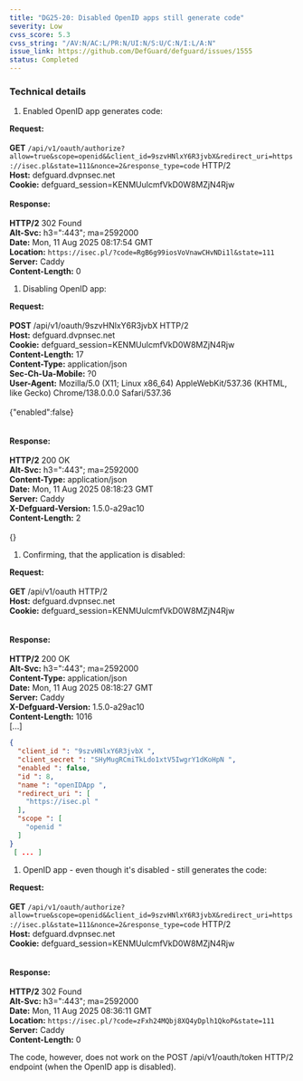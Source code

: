 ```yaml
---
title: "DG25-20: Disabled OpenID apps still generate code"
severity: Low
cvss_score: 5.3
cvss_string: "/AV:N/AC:L/PR:N/UI:N/S:U/C:N/I:L/A:N"
issue_link: https://github.com/DefGuard/defguard/issues/1555
status: Completed
---
```


### Technical details

1.  Enabled OpenID app generates code:

**Request:**\
\
**GET**
`/api/v1/oauth/authorize?allow=true&scope=openid&&client_id=9szvHNlxY6R3jvbX&redirect_uri=https://isec.pl&state=111&nonce=2&response_type=code`
HTTP/2\
**Host:** defguard.dvpnsec.net\
**Cookie:** defguard_session=KENMUulcmfVkD0W8MZjN4Rjw\
\
**Response:**\
\
**HTTP/2** 302 Found\
**Alt-Svc:** h3=\":443\"; ma=2592000\
**Date:** Mon, 11 Aug 2025 08:17:54 GMT\
**Location:** `https://isec.pl/?code=RgB6g99iosVoVnawCHvNDi1l&state=111`\
**Server:** Caddy\
**Content-Length:** 0

1.  Disabling OpenID app:

**Request:**\
\
**POST** /api/v1/oauth/9szvHNlxY6R3jvbX HTTP/2\
**Host:** defguard.dvpnsec.net\
**Cookie:** defguard_session=KENMUulcmfVkD0W8MZjN4Rjw\
**Content-Length:** 17\
**Content-Type:** application/json\
**Sec-Ch-Ua-Mobile:** ?0\
**User-Agent:** Mozilla/5.0 (X11; Linux x86_64) AppleWebKit/537.36
(KHTML, like Gecko) Chrome/138.0.0.0 Safari/537.36\
\
{\"enabled\":false}\
\
\
**Response:**\
\
**HTTP/2** 200 OK\
**Alt-Svc:** h3=\":443\"; ma=2592000\
**Content-Type:** application/json\
**Date:** Mon, 11 Aug 2025 08:18:23 GMT\
**Server:** Caddy\
**X-Defguard-Version:** 1.5.0-a29ac10\
**Content-Length:** 2\
\
{}

1.  Confirming, that the application is disabled:

**Request:**\
\
**GET** /api/v1/oauth HTTP/2\
**Host:** defguard.dvpnsec.net\
**Cookie:** defguard_session=KENMUulcmfVkD0W8MZjN4Rjw\
\
\
**Response:**\
\
**HTTP/2** 200 OK\
**Alt-Svc:** h3=\":443\"; ma=2592000\
**Content-Type:** application/json\
**Date:** Mon, 11 Aug 2025 08:18:27 GMT\
**Server:** Caddy\
**X-Defguard-Version:** 1.5.0-a29ac10\
**Content-Length:** 1016\
\[\...\]


```json
{
  "client_id ": "9szvHNlxY6R3jvbX ",
  "client_secret ": "SHyMugRCmiTkLdo1xtV5IwgrY1dKoHpN ",
  "enabled ": false,
  "id ": 8,
  "name ": "openIDApp ",
  "redirect_uri ": [
    "https://isec.pl "
  ],
  "scope ": [
    "openid "
  ]
}
 [ ... ]
```
1.  OpenID app - even though it\'s disabled - still generates the code:

**Request:**\
\
**GET**
`/api/v1/oauth/authorize?allow=true&scope=openid&&client_id=9szvHNlxY6R3jvbX&redirect_uri=https://isec.pl&state=111&nonce=2&response_type=code`
HTTP/2\
**Host:** defguard.dvpnsec.net\
**Cookie:** defguard_session=KENMUulcmfVkD0W8MZjN4Rjw\
\
\
**Response:**\
\
**HTTP/2** 302 Found\
**Alt-Svc:** h3=\":443\"; ma=2592000\
**Date:** Mon, 11 Aug 2025 08:36:11 GMT\
**Location:** `https://isec.pl/?code=zFxh24MQbj8XQ4yDplh1QkoP&state=111`\
**Server:** Caddy\
**Content-Length:** 0

The code, however, does not work on the POST /api/v1/oauth/token HTTP/2
endpoint (when the OpenID app is disabled).
